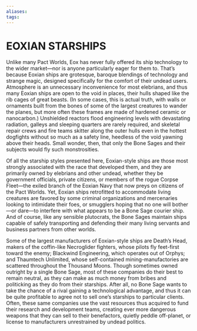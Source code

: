 ```yaml
---
aliases: 
tags: 
---
```

# EOXIAN STARSHIPS
Unlike many Pact Worlds, Eox has never fully offered its ship technology to the wider market—nor is anyone particularly eager for them to. That’s because Eoxian ships are grotesque, baroque blendings of technology and strange magic, designed specifically for the comfort of their undead users. Atmosphere is an unnecessary inconvenience for most elebrians, and thus many Eoxian ships are open to the void in places, their hulls shaped like the rib cages of great beasts. (In some cases, this is actual truth, with walls or ornaments built from the bones of some of the largest creatures to wander the planes, but more often these frames are made of hardened ceramic or nanocarbon.) Unshielded reactors flood engineering levels with devastating radiation, galleys and sleeping quarters are rarely required, and skeletal repair crews and fire teams skitter along the outer hulls even in the hottest dogfights without so much as a safety line, heedless of the void yawning above their heads. Small wonder, then, that only the Bone Sages and their subjects would fly such monstrosities.  
  
Of all the starship styles presented here, Eoxian-style ships are those most strongly associated with the race that developed them, and they are primarily owned by elebrians and other undead, whether they be government officials, private citizens, or members of the rogue Corpse Fleet—the exiled branch of the Eoxian Navy that now preys on citizens of the Pact Worlds. Yet, Eoxian ships retrofitted to accommodate living creatures are favored by some criminal organizations and mercenaries looking to intimidate their foes, or smugglers hoping that no one will bother—or dare—to interfere with what appears to be a Bone Sage courier ship. And of course, like any sensible plutocrats, the Bone Sages maintain ships capable of safely transporting and defending their many living servants and business partners from other worlds.  
  
Some of the largest manufacturers of Eoxian-style ships are Death’s Head, makers of the coffin-like Necroglider fighters, whose pilots fly feet-first toward the enemy; Blackwind Engineering, which operates out of Orphys; and Thaumtech Unlimited, whose self-contained mining-manufactories are scattered throughout the Thousand Moons. Though sometimes owned outright by a single Bone Sage, most of these companies do their best to remain neutral, as they can make as much money from bribes and politicking as they do from their starships. After all, no Bone Sage wants to take the chance of a rival gaining a technological advantage, and thus it can be quite profitable to agree not to sell one’s starships to particular clients. Often, these same companies use the vast resources thus acquired to fund their research and development teams, creating ever more dangerous weapons that they can sell to their benefactors, quietly peddle off-planet, or license to manufacturers unrestrained by undead politics.